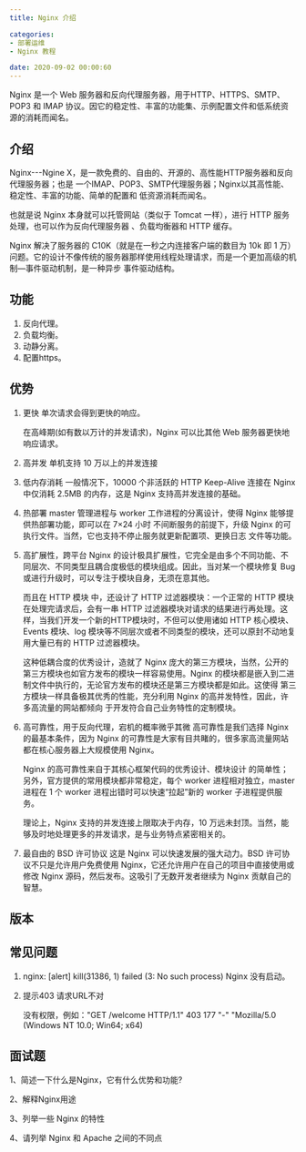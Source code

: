 ```yaml
---
title: Nginx 介绍

categories:
- 部署运维
- Nginx 教程

date: 2020-09-02 00:00:60
---
```

Nginx 是一个 Web 服务器和反向代理服务器，用于HTTP、HTTPS、SMTP、POP3 和 IMAP 协议。因它的稳定性、丰富的功能集、示例配置文件和低系统资源的消耗而闻名。

## 介绍
Nginx---Ngine X，是一款免费的、自由的、开源的、高性能HTTP服务器和反向代理服务器；也是 一个IMAP、POP3、SMTP代理服务器；Nginx以其高性能、稳定性、丰富的功能、简单的配置和 低资源消耗而闻名。

也就是说 Nginx 本身就可以托管网站（类似于 Tomcat 一样），进行 HTTP 服务处理，也可以作为反向代理服务器 、负载均衡器和 HTTP 缓存。

Nginx 解决了服务器的 C10K（就是在一秒之内连接客户端的数目为 10k 即 1 万）问题。它的设计不像传统的服务器那样使用线程处理请求，而是一个更加高级的机制—事件驱动机制，是一种异步 事件驱动结构。

## 功能
1. 反向代理。
1. 负载均衡。
1. 动静分离。
1. 配置https。

## 优势
1. 更快
   单次请求会得到更快的响应。

   在高峰期(如有数以万计的并发请求)，Nginx 可以比其他 Web 服务器更快地响应请求。

1. 高并发
   单机支持 10 万以上的并发连接

1. 低内存消耗
   一般情况下，10000 个非活跃的 HTTP Keep-Alive 连接在 Nginx 中仅消耗 2.5MB 的内存，这是 Nginx 支持高并发连接的基础。

1. 热部署
   master 管理进程与 worker 工作进程的分离设计，使得 Nginx 能够提供热部署功能，即可以在 7×24 小时 不间断服务的前提下，升级 Nginx 的可执行文件。当然，它也支持不停止服务就更新配置项、更换日志 文件等功能。

1. 高扩展性，跨平台
   Nginx 的设计极具扩展性，它完全是由多个不同功能、不同层次、不同类型且耦合度极低的模块组成。因此，当对某一个模块修复 Bug 或进行升级时，可以专注于模块自身，无须在意其他。

   而且在 HTTP 模块 中，还设计了 HTTP 过滤器模块：一个正常的 HTTP 模块在处理完请求后，会有一串 HTTP 过滤器模块对请求的结果进行再处理。这样，当我们开发一个新的HTTP模块时，不但可以使用诸如 HTTP 核心模块、 Events 模块、log 模块等不同层次或者不同类型的模块，还可以原封不动地复用大量已有的 HTTP 过滤器模块。

   这种低耦合度的优秀设计，造就了 Nginx 庞大的第三方模块，当然，公开的第三方模块也如官方发布的模块一样容易使用。Nginx 的模块都是嵌入到二进制文件中执行的，无论官方发布的模块还是第三方模块都是如此。这使得 第三方模块一样具备极其优秀的性能，充分利用 Nginx 的高并发特性，因此，许多高流量的网站都倾向 于开发符合自己业务特性的定制模块。

1. 高可靠性，用于反向代理，宕机的概率微乎其微
   高可靠性是我们选择 Nginx 的最基本条件，因为 Nginx 的可靠性是大家有目共睹的，很多家高流量网站 都在核心服务器上大规模使用 Nginx。

   Nginx 的高可靠性来自于其核心框架代码的优秀设计、模块设计 的简单性；另外，官方提供的常用模块都非常稳定，每个 worker 进程相对独立，master 进程在 1 个 worker 进程出错时可以快速“拉起”新的 worker 子进程提供服务。

   理论上，Nginx 支持的并发连接上限取决于内存，10 万远未封顶。当然，能够及时地处理更多的并发请求，是与业务特点紧密相关的。

1. 最自由的 BSD 许可协议
   这是 Nginx 可以快速发展的强大动力。BSD 许可协议不只是允许用户免费使用 Nginx，它还允许用户在自己的项目中直接使用或修改 Nginx 源码，然后发布。这吸引了无数开发者继续为 Nginx 贡献自己的智慧。 

## 版本

## 常见问题
1. nginx: [alert] kill(31386, 1) failed (3: No such process)
   Nginx 没有启动。

1. 提示403
   请求URL不对

   没有权限，例如："GET /welcome HTTP/1.1" 403 177 "-" "Mozilla/5.0 (Windows NT 10.0; Win64; x64) 

## 面试题
1、简述一下什么是Nginx，它有什么优势和功能?

2、解释Nginx用途

3、列举一些 Nginx 的特性

4、请列举 Nginx 和 Apache 之间的不同点







